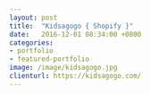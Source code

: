 ```yaml
---
layout: post
title:  "Kidsagogo { Shopify }"
date:   2016-12-01 08:34:00 +0800
categories:
- portfolio
- featured-portfolio
image: /image/kidsagogo.jpg
clienturl: https://kidsagogo.com/
---
```

